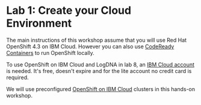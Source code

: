 # Lab 1: Create your Cloud Environment

The main instructions of this workshop assume that you will use Red Hat OpenShift 4.3 on IBM Cloud. However you can also use [CodeReady Containers](https://github.com/code-ready/crc) to run OpenShift locally.

To use OpenShift on IBM Cloud and LogDNA in lab 8, an [IBM Cloud account](http://ibm.biz/nheidloff) is needed. It's free, doesn't expire and for the lite account no credit card is required.

We will use preconfigured [OpenShift on IBM Cloud](https://cloud.ibm.com/kubernetes/catalog/openshiftcluster) clusters in this hands-on workshop.

